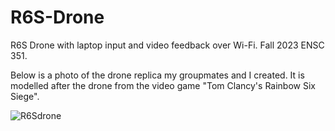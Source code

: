 # R6S-Drone
R6S Drone with laptop input and video feedback over Wi-Fi. Fall 2023 ENSC 351. 


Below is a photo of the drone replica my groupmates and I created. It is modelled after the drone from the video game "Tom Clancy's Rainbow Six Siege". 

![R6Sdrone](https://github.com/user-attachments/assets/c84804a6-400d-407c-b0db-b450e805e86a)
